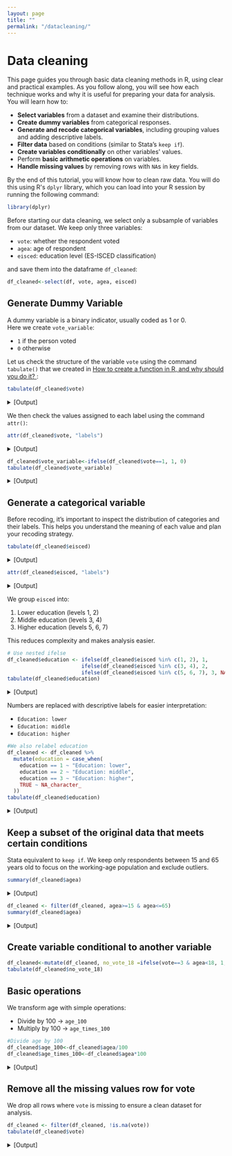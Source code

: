 ```yaml
---
layout: page
title: ""
permalink: "/datacleaning/"
---
```


# Data cleaning

This page guides you through basic data cleaning methods in R, using clear and practical examples. As you follow along, you will see how each technique works and why it is useful for preparing your data for analysis. You will learn how to:

- **Select variables** from a dataset and examine their distributions.  
- **Create dummy variables** from categorical responses.  
- **Generate and recode categorical variables**, including grouping values and adding descriptive labels.  
- **Filter data** based on conditions (similar to Stata’s `keep if`).  
- **Create variables conditionally** on other variables' values.  
- Perform **basic arithmetic operations** on variables.  
- **Handle missing values** by removing rows with `NA`s in key fields.  

By the end of this tutorial, you will know how to clean raw data. You will do this using R's `dplyr` library, which you can load into your R session by running the following command:
```r
library(dplyr)
```

Before starting our data cleaning, we select only a subsample of variables from our dataset. We keep only three variables:

- `vote`: whether the respondent voted  
- `agea`: age of respondent  
- `eisced`: education level (ES-ISCED classification)

and save them into the dataframe `df_cleaned`:

```r
df_cleaned<-select(df, vote, agea, eisced)
```


## Generate Dummy Variable
A dummy variable is a binary indicator, usually coded as 1 or 0.  
Here we create `vote_variable`:

- `1` if the person voted 
- `0` otherwise

Let us check the structure of the variable `vote` using the command `tabulate()` that we created in [How to create a function in R, and why should you do it? ](https://gubellom.github.io/functions/):

```r
tabulate(df_cleaned$vote)
```
<details>
  <summary>[Output]</summary>
  <pre>
              Response Frequency Percentage Cumulative
1                  Yes     30815      69.42      69.42
2                   No      9417      21.22      90.64
3 Not eligible to vote      3687       8.31      98.95
4              Refusal       250       0.56      99.51
5           Don't know       209       0.47      99.98
6            No answer         9       0.02     100.00
7                Total     44387     100.00         NA
  </pre>
</details>

We then check the values assigned to each label using the command `attr()`:

```r
attr(df_cleaned$vote, "labels")
```

<details>
  <summary>[Output]</summary>
  <pre>
                 Yes                   No Not eligible to vote              Refusal 
                   1                    2                    3                   NA 
          Don't know            No answer 
                  NA                   NA
  </pre>
</details>

```r
df_cleaned$vote_variable<-ifelse(df_cleaned$vote==1, 1, 0)
tabulate(df_cleaned$vote_variable)
```
<details>
  <summary>[Output]</summary>
  <pre>
  Response Frequency Percentage Cumulative
1        0     13104      29.52      29.52
2        1     30815      69.42      98.94
3       NA       468       1.05      99.99
4    Total     44387      99.99         NA
  </pre>
</details>

## Generate a categorical variable
Before recoding, it’s important to inspect the distribution of categories and their labels. This helps you understand the meaning of each value and plan your recoding strategy.
```r
tabulate(df_cleaned$eisced)
```
<details>
  <summary>[Output]</summary>
  <pre>
                                              Response Frequency Percentage Cumulative
1               ES-ISCED I , less than lower secondary      3861       8.70       8.70
2                         ES-ISCED II, lower secondary      7388      16.64      25.34
3            ES-ISCED IIIb, lower tier upper secondary      7163      16.14      41.48
4            ES-ISCED IIIa, upper tier upper secondary      8720      19.65      61.13
5         ES-ISCED IV, advanced vocational, sub-degree      6265      14.11      75.24
6      ES-ISCED V1, lower tertiary education, BA level      4760      10.72      85.96
7  ES-ISCED V2, higher tertiary education, >= MA level      6013      13.55      99.51
8                                                Other        88       0.20      99.71
9                                              Refusal        82       0.18      99.89
10                                          Don't know        39       0.09      99.98
11                                           No answer         8       0.02     100.00
12                                               Total     44387     100.00         NA
  </pre>
</details>


```r
attr(df_cleaned$eisced, "labels")
```
<details>
  <summary>[Output]</summary>
  <pre>
            Not possible to harmonise into ES-ISCED 
                                                  0 
             ES-ISCED I , less than lower secondary 
                                                  1 
                       ES-ISCED II, lower secondary 
                                                  2 
          ES-ISCED IIIb, lower tier upper secondary 
                                                  3 
          ES-ISCED IIIa, upper tier upper secondary 
                                                  4 
       ES-ISCED IV, advanced vocational, sub-degree 
                                                  5 
    ES-ISCED V1, lower tertiary education, BA level 
                                                  6 
ES-ISCED V2, higher tertiary education, >= MA level 
                                                  7 
                                              Other 
                                                 55 
                                            Refusal 
                                                 NA 
                                         Don't know 
                                                 NA 
                                          No answer 
                                                 NA 
  </pre>
</details>

We group `eisced` into:

1. Lower education (levels 1, 2)  
2. Middle education (levels 3, 4)  
3. Higher education (levels 5, 6, 7)  

This reduces complexity and makes analysis easier.


```r
# Use nested ifelse
df_cleaned$education <- ifelse(df_cleaned$eisced %in% c(1, 2), 1,
                        ifelse(df_cleaned$eisced %in% c(3, 4), 2,
                        ifelse(df_cleaned$eisced %in% c(5, 6, 7), 3, NA)))
tabulate(df_cleaned$education)
```
<details>
  <summary>[Output]</summary>
  <pre>
  Response Frequency Percentage Cumulative
1        1     11249      25.34      25.34
2        2     15883      35.78      61.12
3        3     17038      38.39      99.51
4       NA       217       0.49     100.00
5    Total     44387     100.00         NA
  </pre>
</details>


Numbers are replaced with descriptive labels for easier interpretation:  

- `Education: lower`  
- `Education: middle`  
- `Education: higher`  

  
```r
#We also relabel education
df_cleaned <- df_cleaned %>%
  mutate(education = case_when(
    education == 1 ~ "Education: lower",
    education == 2 ~ "Education: middle",
    education == 3 ~ "Education: higher",
    TRUE ~ NA_character_
  ))
tabulate(df_cleaned$education)
```


<details>
  <summary>[Output]</summary>
  <pre>
           Response Frequency Percentage Cumulative
1 Education: higher     17038      38.39      38.39
2 Education: middle     15883      35.78      74.17
3  Education: lower     11249      25.34      99.51
4                NA       217       0.49     100.00
5             Total     44387     100.00         NA
  </pre>
</details>


## Keep a subset of the original data that meets certain conditions
 
Stata equivalent to `keep if`. We keep only respondents between 15 and 65 years old to focus on the working-age population and exclude outliers.

```r
summary(df_cleaned$agea)
```

<details>
  <summary>[Output]</summary>
  <pre>
Min. 1st Qu.  Median    Mean 3rd Qu.    Max.    NA's 
15.00   34.00   49.00   49.14   64.00  100.00     155 
  </pre>
</details>

```r
df_cleaned <- filter(df_cleaned, agea>=15 & agea<=65)
summary(df_cleaned$agea)
```
<details>
  <summary>[Output]</summary>
  <pre>
 Min. 1st Qu.  Median    Mean 3rd Qu.    Max. 
15.00   30.00   43.00   41.96   54.00   65.00 
  </pre>
</details>

## Create variable conditional to another variable

```r
df_cleaned<-mutate(df_cleaned, no_vote_18 =ifelse(vote==3 & agea<18, 1, 0))
tabulate(df_cleaned$no_vote_18)
```

## Basic operations

We transform age with simple operations:

- Divide by 100 → `age_100`  
- Multiply by 100 → `age_times_100`  


```r
#Divide age by 100
df_cleaned$age_100<-df_cleaned$agea/100
df_cleaned$age_times_100<-df_cleaned$agea*100
```

<details>
  <summary>[Output]</summary>
  <pre>
summary(df_cleaned$age_100)
Min. 1st Qu.  Median    Mean 3rd Qu.    Max. 
0.1500  0.3000  0.4300  0.4196  0.5400  0.6500 

summary(df_cleaned$age_times_100)
Min. 1st Qu.  Median    Mean 3rd Qu.    Max. 
1500    3000    4300    4196    5400    6500 
  </pre>
</details>

## Remove all the missing values row for vote

We drop all rows where `vote` is missing to ensure a clean dataset for analysis.

```r
df_cleaned <- filter(df_cleaned, !is.na(vote))
tabulate(df_cleaned$vote)
```


<details>
  <summary>[Output]</summary>
  <pre>
              Response Frequency Percentage Cumulative
1                  Yes     22766      66.16      66.16
2                   No      7786      22.63      88.79
3 Not eligible to vote      3504      10.18      98.97
4              Refusal       188       0.55      99.52
5           Don't know       159       0.46      99.98
6            No answer         5       0.01      99.99
7                Total     34408      99.99         NA
  </pre>
</details>
